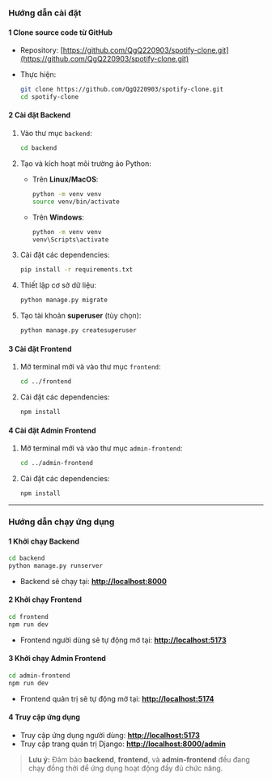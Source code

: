 

### **Hướng dẫn cài đặt**

#### **1 Clone source code từ GitHub**

* Repository: [https://github.com/QgQ220903/spotify-clone.git](https://github.com/QgQ220903/spotify-clone.git)
* Thực hiện:

  ```bash
  git clone https://github.com/QgQ220903/spotify-clone.git
  cd spotify-clone
  ```

#### **2 Cài đặt Backend**

1. Vào thư mục `backend`:

   ```bash
   cd backend
   ```
2. Tạo và kích hoạt môi trường ảo Python:

   * Trên **Linux/MacOS**:

     ```bash
     python -m venv venv
     source venv/bin/activate
     ```
   * Trên **Windows**:

     ```bash
     python -m venv venv
     venv\Scripts\activate
     ```
3. Cài đặt các dependencies:

   ```bash
   pip install -r requirements.txt
   ```
4. Thiết lập cơ sở dữ liệu:

   ```bash
   python manage.py migrate
   ```
5. Tạo tài khoản **superuser** (tùy chọn):

   ```bash
   python manage.py createsuperuser
   ```

#### **3 Cài đặt Frontend**

1. Mở terminal mới và vào thư mục `frontend`:

   ```bash
   cd ../frontend
   ```
2. Cài đặt các dependencies:

   ```bash
   npm install
   ```

#### **4 Cài đặt Admin Frontend**

1. Mở terminal mới và vào thư mục `admin-frontend`:

   ```bash
   cd ../admin-frontend
   ```
2. Cài đặt các dependencies:

   ```bash
   npm install
   ```

---

### **Hướng dẫn chạy ứng dụng**

#### **1 Khởi chạy Backend**

```bash
cd backend
python manage.py runserver
```

* Backend sẽ chạy tại: **[http://localhost:8000](http://localhost:8000)**

#### **2 Khởi chạy Frontend**

```bash
cd frontend
npm run dev
```

* Frontend người dùng sẽ tự động mở tại: **[http://localhost:5173](http://localhost:5173)**

#### **3 Khởi chạy Admin Frontend**

```bash
cd admin-frontend
npm run dev
```

* Frontend quản trị sẽ tự động mở tại: **[http://localhost:5174](http://localhost:5174)**

#### **4 Truy cập ứng dụng**

* Truy cập ứng dụng người dùng: **[http://localhost:5173](http://localhost:5173)**
* Truy cập trang quản trị Django: **[http://localhost:8000/admin](http://localhost:8000/admin)**

> **Lưu ý:** Đảm bảo **backend**, **frontend**, và **admin-frontend** đều đang chạy đồng thời để ứng dụng hoạt động đầy đủ chức năng.


